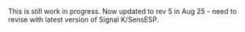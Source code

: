 This is still work in progress. 
Now updated to rev 5 in Aug 25 - need to revise with latest version of Signal K/SensESP.

